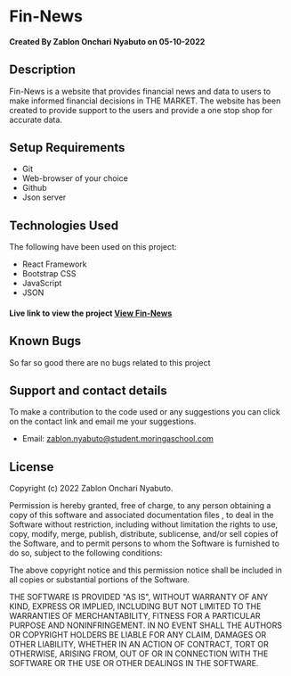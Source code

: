 # Fin-News

#### Created By Zablon Onchari Nyabuto on 05-10-2022

## Description

Fin-News is a website that provides financial news and data to users to make informed financial decisions in THE MARKET. The website has been created to provide support to the users and provide a one stop shop for accurate data. 

## Setup Requirements

- Git
- Web-browser of your choice
- Github
- Json server


## Technologies Used

The following have been used on this project:

- React Framework
- Bootstrap CSS
- JavaScript
- JSON 



#### Live link to view the project <a href="https://zablon-onchari-nyabuto.github.io/fin-news/">View Fin-News</a>


## Known Bugs

So far so good there are no bugs related to this project 

## Support and contact details 

To make a contribution to the code used or any suggestions you can click on the contact link and email me your suggestions.

- Email: zablon.nyabuto@student.moringaschool.com

## License

Copyright (c) 2022 Zablon Onchari Nyabuto.

Permission is hereby granted, free of charge, to any person obtaining a copy
of this software and associated documentation files , to deal
in the Software without restriction, including without limitation the rights
to use, copy, modify, merge, publish, distribute, sublicense, and/or sell
copies of the Software, and to permit persons to whom the Software is
furnished to do so, subject to the following conditions:

The above copyright notice and this permission notice shall be included in all
copies or substantial portions of the Software.

THE SOFTWARE IS PROVIDED "AS IS", WITHOUT WARRANTY OF ANY KIND, EXPRESS OR
IMPLIED, INCLUDING BUT NOT LIMITED TO THE WARRANTIES OF MERCHANTABILITY,
FITNESS FOR A PARTICULAR PURPOSE AND NONINFRINGEMENT. IN NO EVENT SHALL THE
AUTHORS OR COPYRIGHT HOLDERS BE LIABLE FOR ANY CLAIM, DAMAGES OR OTHER
LIABILITY, WHETHER IN AN ACTION OF CONTRACT, TORT OR OTHERWISE, ARISING FROM,
OUT OF OR IN CONNECTION WITH THE SOFTWARE OR THE USE OR OTHER DEALINGS IN THE
SOFTWARE.

